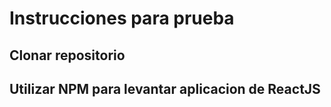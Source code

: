 # Instrucciones para prueba

## Clonar repositorio



## Utilizar NPM para levantar aplicacion de ReactJS